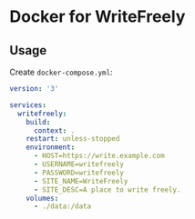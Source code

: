 # Docker for WriteFreely

## Usage

Create `docker-compose.yml`:

```yaml
version: '3'

services:
  writefreely:
    build:
      context: .
    restart: unless-stopped
    environment:
      - HOST=https://write.example.com
      - USERNAME=writefreely
      - PASSWORD=writefreely
      - SITE_NAME=WriteFreely
      - SITE_DESC=A place to write freely.
    volumes:
      - ./data:/data
```
